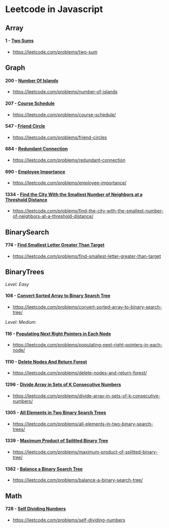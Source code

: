 # Leetcode in Javascript

## Array

#### 1 - [Two Sums](https://github.com/yichunhuang/leetcode-javascript/blob/master/Array/1-TwoSums.js)
- https://leetcode.com/problems/two-sum

## Graph

#### 200 - [Number Of Islands](https://github.com/yichunhuang/leetcode-javascript/blob/master/Graph/200-NumberOfIslands.js)
- https://leetcode.com/problems/number-of-islands

#### 207 - [Course Schedule](https://github.com/yichunhuang/leetcode-javascript/blob/master/Graph/207-CourseSchedule.js)
- https://leetcode.com/problems/course-schedule/

#### 547 - [Friend Circle](https://github.com/yichunhuang/leetcode-javascript/blob/master/Graph/547-FriendCircle.js)
- https://leetcode.com/problems/friend-circles

#### 684 - [Redundant Connection](https://github.com/yichunhuang/leetcode-javascript/blob/master/Graph/684-RedundantConnection.js)
- https://leetcode.com/problems/redundant-connection

#### 690 - [Employee Importance](https://github.com/yichunhuang/leetcode-javascript/blob/master/Graph/690-EmployeeImportance.js)

- https://leetcode.com/problems/employee-importance/

#### 1334 - [Find the City With the Smallest Number of Neighbors at a Threshold Distance](https://github.com/yichunhuang/leetcode-javascript/blob/master/Graph/1334-FindtheCityWiththeSmallestNumberofNeighbors.js)
- https://leetcode.com/problems/find-the-city-with-the-smallest-number-of-neighbors-at-a-threshold-distance/

## BinarySearch

#### 774 - [Find Smallest Letter Greater Than Target](https://github.com/yichunhuang/leetcode-javascript/blob/master/BinarySearch/774-FindSmallestLetterGreaterThanTarget.js)
- https://leetcode.com/problems/find-smallest-letter-greater-than-target

## BinaryTrees

*Level: Easy*
#### 108 - [Convert Sorted Array to Binary Search Tree](https://github.com/yichunhuang/leetcode-javascript/blob/master/BinaryTrees/108-ConvertSortedArraytoBinarySearchTree.js)
- https://leetcode.com/problems/convert-sorted-array-to-binary-search-tree/

*Level: Medium*


#### 116 - [Populating Next Right Pointers in Each Node](https://github.com/yichunhuang/leetcode-javascript/blob/master/BinaryTrees/116-PopulatingNextRightPointersinEachNode.js)

- https://leetcode.com/problems/populating-next-right-pointers-in-each-node/

#### 1110 - [Delete Nodes And Return Forest](https://github.com/yichunhuang/leetcode-javascript/blob/master/BinaryTrees/1110-DeleteNodesAndReturnForest.js)

- https://leetcode.com/problems/delete-nodes-and-return-forest/

#### 1296 - [Divide Array in Sets of K Consecutive Numbers](https://github.com/yichunhuang/leetcode-javascript/blob/master/BinaryTrees/1296-DivideArrayinSetsofKConsecutiveNumbers.js)

- https://leetcode.com/problems/divide-array-in-sets-of-k-consecutive-numbers/

#### 1305 - [All Elements in Two Binary Search Trees](https://github.com/yichunhuang/leetcode-javascript/blob/master/BinaryTrees/1305-AllElementsinTwoBinarySearchTrees.js)

- https://leetcode.com/problems/all-elements-in-two-binary-search-trees/

#### 1339 - [Maximum Product of Splitted Binary Tree](https://github.com/yichunhuang/leetcode-javascript/blob/master/BinaryTrees/1339-MaximumProductofSplittedBinaryTree.js)

- https://leetcode.com/problems/maximum-product-of-splitted-binary-tree/

#### 1382 - [Balance a Binary Search Tree](https://github.com/yichunhuang/leetcode-javascript/blob/master/BinaryTrees/1382-BalanceaBinarySearchTree.js)

- https://leetcode.com/problems/balance-a-binary-search-tree/

## Math

#### 728 - [Self Dividing Numbers](https://github.com/yichunhuang/leetcode-javascript/blob/master/Math/728-SelfDividingNumbers.js)
- https://leetcode.com/problems/self-dividing-numbers
